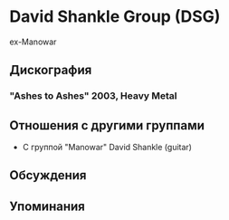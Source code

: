 # David Shankle Group (DSG)

ex-Manowar

## Дискография

### "Ashes to Ashes" 2003, Heavy Metal




## Отношения с другими группами

* C группой "Manowar" David Shankle (guitar)

## Обсуждения


## Упоминания

